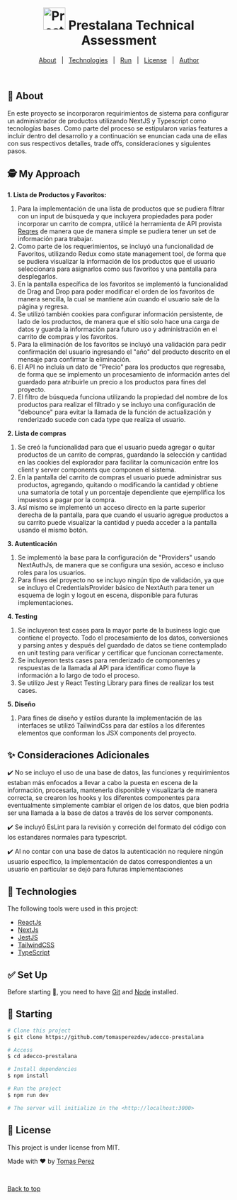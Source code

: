 <h1 align="center"> 
  <img alt="Prestalana Logo" width='50' src="https://media.licdn.com/dms/image/C4D0BAQFWlyB-kCWU1A/company-logo_200_200/0/1631358339356?e=2147483647&v=beta&t=kf3g5hYC7rx6EUKZjbcdWKEUwFlN96fdQMQSIW16aQM"> Prestalana Technical Assessment
</h1>
<!-- <p align="center">
  <img alt="Github top language" src="https://img.shields.io/github/languages/top/tomasperezdev/venue-ta?color=1dbf73">
  <img alt="Github language count" src="https://img.shields.io/github/languages/count/tomasperezdev/venue-ta?color=1dbf73">
  <img alt="Repository size" src="https://img.shields.io/github/repo-size/tomasperezdev/venue-ta?color=1dbf73">
</p> -->

<p align="center">
  <a href="#dart-about">About</a> &#xa0; | &#xa0; 
  <a href="#rocket-technologies">Technologies</a> &#xa0; | &#xa0;
  <a href="#checkered_flag-starting">Run</a> &#xa0; | &#xa0;
  <a href="#memo-license">License</a> &#xa0; | &#xa0;
  <a href="https://github.com/tomasperezdev" target="_blank">Author</a>
</p>

<br>

## :dart: About ##

En este proyecto se incorporaron requirimientos de sistema para configurar un administrador de productos utilizando NextJS y Typescript como tecnologías bases. Como parte del proceso se estipularon varias features a incluir dentro del desarrollo y a continuación se enuncian cada una de ellas con sus respectivos detalles, trade offs, consideraciones y siguientes pasos.

## 🕵️ My Approach ##

**1. Lista de Productos y Favoritos:**

  1. Para la implementación de una lista de productos que se pudiera filtrar con un input de búsqueda y que incluyera propiedades para poder incorporar un carrito de compra, utilicé la herramienta de API provista [Reqres](https://reqres.in/) de manera que de manera simple se pudiera tener un set de información para trabajar.
  2. Como parte de los requerimientos, se incluyó una funcionalidad de Favoritos, utilizando Redux como state management tool, de forma que se pudiera visualizar la información de los productos que el usuario seleccionara para asignarlos como sus favoritos y una pantalla para desplegarlos.
  3. En la pantalla específica de los favoritos se implementó la funcionalidad de Drag and Drop para poder modificar el orden de los favoritos de manera sencilla, la cual se mantiene aún cuando el usuario sale de la página y regresa.
  4. Se utilizó también cookies para configurar información persistente, de lado de los productos, de manera que el sitio solo hace una carga de datos y guarda la información para futuro uso y administración en el carrito de compras y los favoritos.
  5. Para la eliminación de los favoritos se incluyó una validación para pedir confirmación del usuario ingresando el "año" del producto descrito en el mensaje para confirmar la eliminación.
  6. El API no incluía un dato de "Precio" para los productos que regresaba, de forma que se implemento un procesamiento de información antes del guardado para atribuirle un precio a los productos para fines del proyecto.
  7. El filtro de búsqueda funciona utilizando la propiedad del nombre de los productos para realizar el filtrado y se incluyo una configuración de "debounce" para evitar la llamada de la función de actualización y renderizado sucede con cada type que realiza el usuario.

**2. Lista de compras**
   
  1. Se creó la funcionalidad para que el usuario pueda agregar o quitar productos de un carrito de compras, guardando la selección y cantidad en las cookies del explorador para facilitar la comunicación entre los client y server components que componen el sistema.
  2. En la pantalla del carrito de compras el usuario puede administrar sus productos, agregando, quitando o modificando la cantidad y obtiene una sumatoria de total y un porcentaje dependiente que ejemplifica los impuestos a pagar por la compra.
  3. Así mismo se implementó un acceso directo en la parte superior derecha de la pantalla, para que cuando el usuario agregue productos a su carrito puede visualizar la cantidad y pueda acceder a la pantalla usando el mismo botón.

**3. Autenticación**
    
  1. Se implementó la base para la configuración de "Providers" usando NextAuthJs, de manera que se configura una sesión, acceso e incluso roles para los usuarios.
  2. Para fines del proyecto no se incluyo ningún tipo de validación, ya que se incluyo el CredentialsProvider básico de NextAuth para tener un esquema de login y logout en escena, disponible para futuras implementaciones.

**4. Testing**

  1. Se incluyeron test cases para la mayor parte de la business logic que contiene el proyecto. Todo el procesamiento de los datos, conversiones y parsing antes y después del guardado de datos se tiene contemplado en unit testing para verificar y certificar que funcionan correctamente.
  2. Se incluyeron tests cases para renderizado de componentes y respuestas de la llamada al API para identificar como fluye la información a lo largo de todo el proceso.
  2. Se utilizo Jest y React Testing Library para fines de realizar los test cases.

**5. Diseño**

  1. Para fines de diseño y estilos durante la implementación de las interfaces se utilizó TailwindCss para dar estilos a los diferentes elementos que conforman los JSX components del proyecto.
    
## :sparkles: Consideraciones Adicionales ##

:heavy_check_mark: No se incluyo el uso de una base de datos, las funciones y requirimientos estaban más enfocados a llevar a cabo la puesta en escena de la información, procesarla, mantenerla disponible y visualizarla de manera correcta, se crearon los hooks y los diferentes componentes para eventualmente simplemente cambiar el origen de los datos, que bien podria ser una llamada a la base de datos a través de los server components.

:heavy_check_mark: Se incluyó EsLint para la revisión y correción del formato del código con los estandares normales para typescript.

:heavy_check_mark: Al no contar con una base de datos la autenticación no requiere ningún usuario específico, la implementación de datos correspondientes a un usuario en particular se dejó para futuras implementaciones

## :rocket: Technologies ##

The following tools were used in this project:

- [ReactJs](https://react.dev/)
- [NextJs](https://nextjs.org/)
- [JestJS](https://jestjs.io/)
- [TailwindCSS](https://tailwindcss.com/)
- [TypeScript](https://www.typescriptlang.org/)

## :white_check_mark: Set Up ##

Before starting :checkered_flag:, you need to have [Git](https://git-scm.com) and [Node](https://nodejs.org/en/) installed.

## :checkered_flag: Starting ##

```bash
# Clone this project
$ git clone https://github.com/tomasperezdev/adecco-prestalana

# Access
$ cd adecco-prestalana

# Install dependencies
$ npm install

# Run the project
$ npm run dev

# The server will initialize in the <http://localhost:3000>
```

## :memo: License ##

This project is under license from MIT.

Made with :heart: by <a href="https://github.com/tomasperezdev" target="_blank">Tomas Perez</a>

&#xa0;

<a href="#top">Back to top</a>